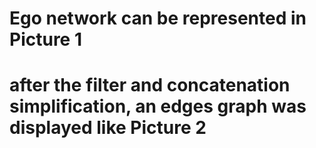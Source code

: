 # Ego network can be represented in Picture 1
# after the filter and concatenation simplification, an edges graph was displayed like Picture 2

